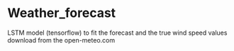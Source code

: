 # Weather_forecast

LSTM model (tensorflow) to fit the forecast and the true wind speed values download from the open-meteo.com 
